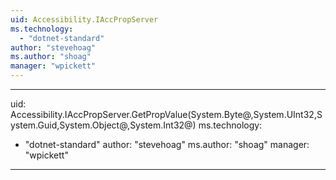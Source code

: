 ```yaml
---
uid: Accessibility.IAccPropServer
ms.technology: 
  - "dotnet-standard"
author: "stevehoag"
ms.author: "shoag"
manager: "wpickett"
---
```


---
uid: Accessibility.IAccPropServer.GetPropValue(System.Byte@,System.UInt32,System.Guid,System.Object@,System.Int32@)
ms.technology: 
  - "dotnet-standard"
author: "stevehoag"
ms.author: "shoag"
manager: "wpickett"
---

